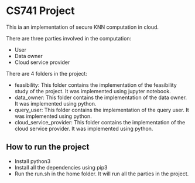 # CS741 Project

This ia an implementation of secure KNN computation in cloud.

There are three parties involved in the computation:

- User
- Data owner
- Cloud service provider

There are 4 folders in the project:

- feasibility: This folder contains the implementation of the feasibility study of the project. It was implemented using jupyter notebook.
- data_owner: This folder contains the implementation of the data owner. It was implemented using python.
- query_user: This folder contains the implementation of the query user. It was implemented using python.
- cloud_service_provider: This folder contains the implementation of the cloud service provider. It was implemented using python.

## How to run the project

- Install python3
- Install all the dependencies using pip3
- Run the run.sh in the home folder. It will run all the parties in the project.
